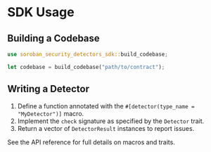 # SDK Usage

## Building a Codebase

```rust
use soroban_security_detectors_sdk::build_codebase;

let codebase = build_codebase("path/to/contract");
```

## Writing a Detector

1. Define a function annotated with the `#[detector(type_name = "MyDetector")]` macro.
2. Implement the `check` signature as specified by the `Detector` trait.
3. Return a vector of `DetectorResult` instances to report issues.

See the API reference for full details on macros and traits.